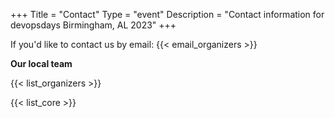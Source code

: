 +++
Title = "Contact"
Type = "event"
Description = "Contact information for devopsdays Birmingham, AL 2023"
+++

If you'd like to contact us by email: {{< email_organizers >}}

**Our local team**

{{< list_organizers >}}


{{< list_core >}}
